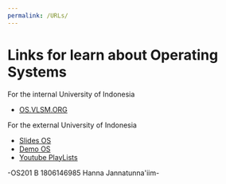 ```yaml
---
permalink: /URLs/
---
```


# Links for learn about Operating Systems

For the internal University of Indonesia

* [OS.VLSM.ORG](https://os.vlsm.org/)

For the external University of Indonesia

* [Slides OS](https://github.com/UI-FASILKOM-OS/SistemOperasi/tree/master/Slides/)
* [Demo OS](https://github.com/UI-FASILKOM-OS/SistemOperasi/tree/master/Demos/)
* [Youtube PlayLists](https://os.vlsm.org/playlists/)

-OS201 B 1806146985 Hanna Jannatunna'iim-

